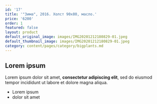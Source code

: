 ```yaml
---
id: '17'
title: '"Зима", 2016. Холст 90х80, масло.'
price: '6200'
order: 1
featured: false
layout: product
default_original_image: images/IMG20201212180829-01.jpeg
default_thumbnail_image: images/IMG20201212180829-01.jpeg
category: content/pages/category/bigplants.md
---
```

## Lorem ipsum

Lorem ipsum dolor sit amet, **consectetur adipiscing elit**, sed do eiusmod tempor incididunt ut labore et dolore magna aliqua.

- Lorem ipsum
- dolor sit amet
